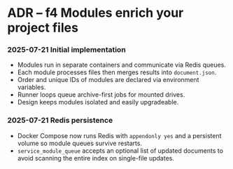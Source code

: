 # ADR – f4 Modules enrich your project files

### 2025-07-21 Initial implementation
- Modules run in separate containers and communicate via Redis queues.
- Each module processes files then merges results into `document.json`.
- Order and unique IDs of modules are declared via environment variables.
- Runner loops queue archive-first jobs for mounted drives.
- Design keeps modules isolated and easily upgradeable.

### 2025-07-21 Redis persistence
- Docker Compose now runs Redis with `appendonly yes` and a persistent
  volume so module queues survive restarts.
- `service_module_queue` accepts an optional list of updated documents to
  avoid scanning the entire index on single-file updates.
